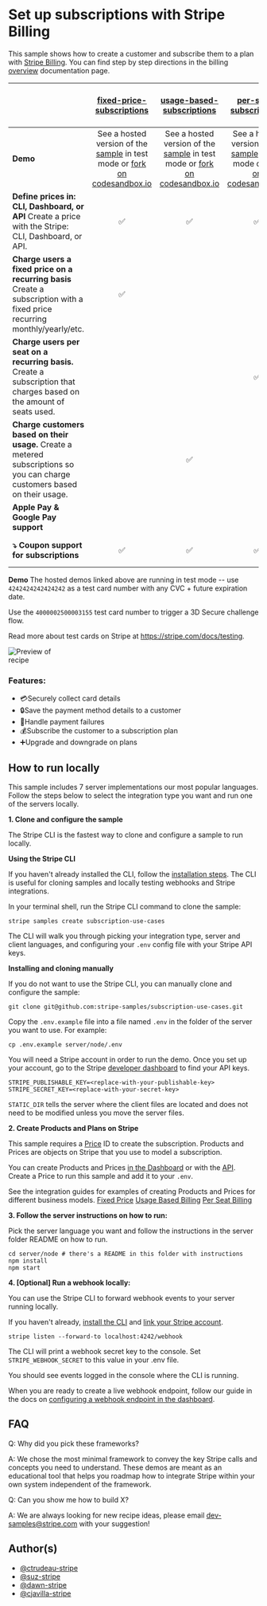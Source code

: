 # Set up subscriptions with Stripe Billing

This sample shows how to create a customer and subscribe them to a plan with
[Stripe Billing](https://stripe.com/billing). You can find step by step directions in the billing [overview](https://stripe.com/docs/billing) documentation page.

|                                                                                                                             |                                                                                   [fixed-price-subscriptions](./fixed-price-subscriptions)                                                                                    |                                                                 [usage-based-subscriptions](./usage-based-subscriptions)                                                                 |                                                                                     [per-seat-subscriptions](./per-seat-subscriptions)                                                                                     |                                   Checkout ([checkout-subscription-and-add-on](https://github.com/stripe-samples/checkout-subscription-and-add-on))                                   |
| :-------------------------------------------------------------------------------------------------------------------------- | :---------------------------------------------------------------------------------------------------------------------------------------------------------------------------------------------------------------------------: | :--------------------------------------------------------------------------------------------------------------------------------------------------------------------------------------: | :------------------------------------------------------------------------------------------------------------------------------------------------------------------------------------------------------------------------: | :-----------------------------------------------------------------------------------------------------------------------------------------------------------------------------------: |
| **Demo**                                                                                                                    | See a hosted version of the [sample](https://xt7b9.sse.codesandbox.io/) in test mode or [fork on codesandbox.io](https://codesandbox.io/s/github/stripe-samples/subscription-use-cases/tree/master/fixed-price-subscriptions) | See a hosted version of the [sample](https://l2sny.sse.codesandbox.io/) in test mode or [fork on codesandbox.io](https://codesandbox.io/s/stripe-sample-usage-based-subscriptions-l2sny) | See a hosted version of the [sample](https://fqizg.sse.codesandbox.io/) in test mode or [fork on codesandbox.io](https://codesandbox.io/s/github/stripe-samples/subscription-use-cases/tree/master/per-seat-subscriptions) | See a hosted version of the [sample](https://508st.sse.codesandbox.io/) in test mode or [fork on codesandbox.io](https://codesandbox.io/s/checkout-subscription-with-add-on-508st) |
| **Define prices in: CLI, Dashboard, or API** Create a price with the Stripe: CLI, Dashboard, or API.                        |                                                                                                              ✅                                                                                                               |                                                                                            ✅                                                                                            |                                                                                                             ✅                                                                                                             |                                                                                          ✅                                                                                           |
| **Charge users a fixed price on a recurring basis** Create a subscription with a fixed price recurring monthly/yearly/etc.  |                                                                                                              ✅                                                                                                               |                                                                                                                                                                                          |                                                                                                                                                                                                                            |                                                                                          ✅                                                                                           |
| **Charge users per seat on a recurring basis.** Create a subscription that charges based on the amount of seats used.       |                                                                                                                                                                                                                               |                                                                                                                                                                                          |                                                                                                             ✅                                                                                                             |                                                                                                                                                                                       |
| **Charge customers based on their usage.** Create a metered subscriptions so you can charge customers based on their usage. |                                                                                                                                                                                                                               |                                                                                            ✅                                                                                            |                                                                                                                                                                                                                            |                                                                                                                                                                                       |
| **Apple Pay & Google Pay support**                                                                                          |                                                                                                                                                                                                                               |                                                                                                                                                                                          |                                                                                                                                                                                                                            |                                                                           ✅ Built in, no extra code needed                                                                           |
| **⤵️ Coupon support for subscriptions**                                                                                     |                                                                                                              ✅                                                                                                               |                                                                                            ✅                                                                                            |                                                                                                             ✅                                                                                                             |                                                                               Does not support coupons                                                                                |

**Demo**
The hosted demos linked above are running in test mode -- use `4242424242424242` as a test card number with any CVC + future expiration date.

Use the `4000002500003155` test card number to trigger a 3D Secure challenge flow.

Read more about test cards on Stripe at https://stripe.com/docs/testing.

<img src="./fixed-price-subscriptions/subscription-with-fixed-price.png" alt="Preview of recipe" style="max-width:25%;">

### Features:

- 💳Securely collect card details
- 🔒Save the payment method details to a customer
- 🚫Handle payment failures
- 💰Subscribe the customer to a subscription plan
- ➕Upgrade and downgrade on plans

## How to run locally

This sample includes 7 server implementations our most popular languages. Follow the steps below to select the integration type you want and run one of the servers locally.

**1. Clone and configure the sample**

The Stripe CLI is the fastest way to clone and configure a sample to run locally.

**Using the Stripe CLI**

If you haven't already installed the CLI, follow the [installation steps](https://stripe.com/docs/stripe-cli#install). The CLI is useful for cloning samples and locally testing webhooks and Stripe integrations.

In your terminal shell, run the Stripe CLI command to clone the sample:

```
stripe samples create subscription-use-cases
```

The CLI will walk you through picking your integration type, server and client languages, and configuring your `.env` config file with your Stripe API keys.

**Installing and cloning manually**

If you do not want to use the Stripe CLI, you can manually clone and configure the sample:

```
git clone git@github.com:stripe-samples/subscription-use-cases.git
```

Copy the `.env.example` file into a file named `.env` in the folder of the server you want to use. For example:

```
cp .env.example server/node/.env
```

You will need a Stripe account in order to run the demo. Once you set up your account, go to the Stripe [developer dashboard](https://stripe.com/docs/development#api-keys) to find your API keys.

```
STRIPE_PUBLISHABLE_KEY=<replace-with-your-publishable-key>
STRIPE_SECRET_KEY=<replace-with-your-secret-key>
```

`STATIC_DIR` tells the server where the client files are located and does not need to be modified unless you move the server files.

**2. Create Products and Plans on Stripe**

This sample requires a [Price](https://stripe.com/docs/api/prices) ID to create the subscription. Products and Prices are objects on Stripe that you use to model a subscription.

You can create Products and Prices [in the Dashboard](https://dashboard.stripe.com/products) or with the [API](https://stripe.com/docs/api/prices/create). Create a Price to run this sample and add it to your `.env`.

See the integration guides for examples of creating Products and Prices for different business models.
[Fixed Price](https://stripe.com/docs/billing/subscriptions/fixed-price#create-business-model)
[Usage Based Billing](https://stripe.com/docs/billing/subscriptions/metered#create-business-model)
[Per Seat Billing](https://stripe.com/docs/billing/subscriptions/per-seat#create-business-model)


**3. Follow the server instructions on how to run:**

Pick the server language you want and follow the instructions in the server folder README on how to run.

```
cd server/node # there's a README in this folder with instructions
npm install
npm start
```

**4. [Optional] Run a webhook locally:**

You can use the Stripe CLI to forward webhook events to your server running locally.

If you haven't already, [install the CLI](https://stripe.com/docs/stripe-cli) and [link your Stripe account](https://stripe.com/docs/stripe-cli#link-account).

```
stripe listen --forward-to localhost:4242/webhook
```

The CLI will print a webhook secret key to the console. Set `STRIPE_WEBHOOK_SECRET` to this value in your .env file.

You should see events logged in the console where the CLI is running.

When you are ready to create a live webhook endpoint, follow our guide in the docs on [configuring a webhook endpoint in the dashboard](https://stripe.com/docs/webhooks/setup#configure-webhook-settings).

## FAQ

Q: Why did you pick these frameworks?

A: We chose the most minimal framework to convey the key Stripe calls and concepts you need to understand. These demos are meant as an educational tool that helps you roadmap how to integrate Stripe within your own system independent of the framework.

Q: Can you show me how to build X?

A: We are always looking for new recipe ideas, please email dev-samples@stripe.com with your suggestion!

## Author(s)

- [@ctrudeau-stripe](https://twitter.com/trudeaucj)
- [@suz-stripe](https://twitter.com/noopkat)
- [@dawn-stripe](https://twitter.com/dawnlambeth)
- [@cjavilla-stripe](https://twitter.com/cjav_dev)
